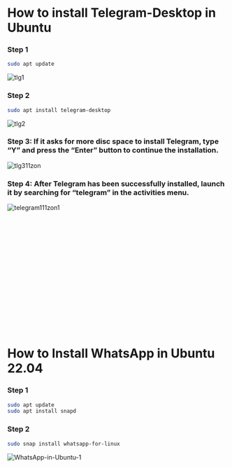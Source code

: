 # How to install Telegram-Desktop in Ubuntu

### Step 1

```sh
sudo apt update
```
![tlg1](https://github.com/mdsomad/git-using-commands/assets/103892160/c057b979-ff4b-413b-92e5-4b41862afad7)

### Step 2

```sh
sudo apt install telegram-desktop
```
![tlg2](https://github.com/mdsomad/git-using-commands/assets/103892160/decba042-773b-4c20-ae67-953e7fdea0a0)

### Step 3: If it asks for more disc space to install Telegram, type “Y” and press the “Enter” button to continue the installation.

![tlg311zon](https://github.com/mdsomad/git-using-commands/assets/103892160/48b7119b-e818-493a-82b0-a02654da038b)

### Step 4: After Telegram has been successfully installed, launch it by searching for “telegram” in the activities menu.
![telegram111zon1](https://github.com/mdsomad/git-using-commands/assets/103892160/7943cdcd-9976-43ba-8b0f-bfef82b6cd16)

<br/>
<br/>
<br/>
<br/>
<br/>
<br/>
<br/>
<br/>
<br/>
<br/>
<br/>
<br/>
<br/>
<br/>
<br/>

# How to Install WhatsApp in Ubuntu 22.04

### Step 1

```sh
sudo apt update
sudo apt install snapd
```

### Step 2

```sh
sudo snap install whatsapp-for-linux
```
![WhatsApp-in-Ubuntu-1](https://github.com/mdsomad/git-using-commands/assets/103892160/53625e5f-64fe-48b6-a42c-9aa7c0bc35e1)
